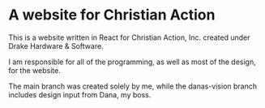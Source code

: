 <h1>A website for Christian Action</h1>
<p>This is a website written in React for Christian Action, Inc. created under Drake Hardware & Software.</p>
<p>I am responsible for all of the programming, as well as most of the design, for the website.</p>
<p>The main branch was created solely by me, while the danas-vision branch includes design input from Dana, my boss.</p>

